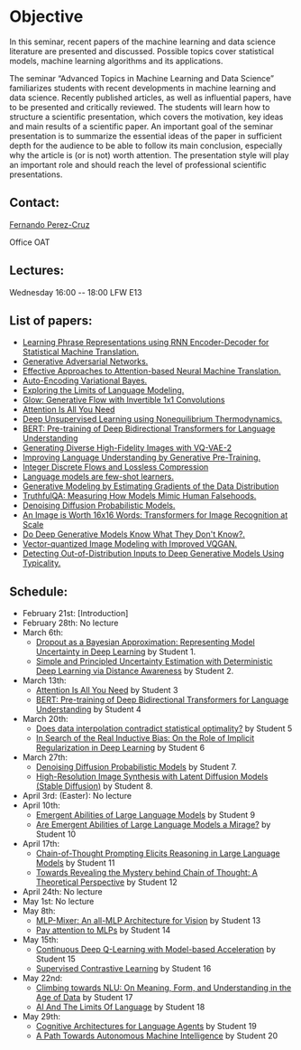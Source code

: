 # Objective

In this seminar, recent papers of the machine learning and data science literature are presented and discussed. Possible topics cover statistical models, machine learning algorithms and its applications.

The seminar “Advanced Topics in Machine Learning and Data Science” familiarizes students with recent developments in machine learning and data science. Recently published articles, as well as influential papers, have to be presented and critically reviewed. The students will learn how to structure a scientific presentation, which covers the motivation, key ideas and main results of a scientific paper. An important goal of the seminar presentation is to summarize the essential ideas of the paper in sufficient depth for the audience to be able to follow its main conclusion, especially why the article is (or is not) worth attention. The presentation style will play an important role and should reach the level of professional scientific presentations.

## Contact:

[Fernando Perez-Cruz](mailto:fernando.perezcruz@sdsc.ethz.ch)

Office OAT

## Lectures:

Wednesday 16:00 -- 18:00     LFW  E13

## List of papers:

*   [Learning Phrase Representations using RNN Encoder-Decoder for Statistical Machine Translation.](https://arxiv.org/abs/1406.1078)
*   [Generative Adversarial Networks.](https://arxiv.org/abs/1406.2661)
*   [Effective Approaches to Attention-based Neural Machine Translation.](https://arxiv.org/abs/1508.04025)
*   [Auto-Encoding Variational Bayes.](https://arxiv.org/abs/1312.6114)
*   [Exploring the Limits of Language Modeling.](https://arxiv.org/abs/1602.02410)
*   [Glow: Generative Flow with Invertible 1x1 Convolutions](https://arxiv.org/abs/1807.03039)
*   [Attention Is All You Need](https://arxiv.org/abs/1706.03762)
*   [Deep Unsupervised Learning using Nonequilibrium Thermodynamics.](https://arxiv.org/abs/1503.03585)
*   [BERT: Pre-training of Deep Bidirectional Transformers for Language Understanding](https://arxiv.org/abs/1810.04805)
*   [Generating Diverse High-Fidelity Images with VQ-VAE-2](https://arxiv.org/abs/1906.00446)
*   [Improving Language Understanding by Generative Pre-Training.](https://s3-us-west-2.amazonaws.com/openai-assets/research-covers/language-unsupervised/language_understanding_paper.pdf)
*   [Integer Discrete Flows and Lossless Compression](https://arxiv.org/abs/1905.07376)
*   [Language models are few-shot learners.](https://arxiv.org/abs/2005.14165)
*   [Generative Modeling by Estimating Gradients of the Data Distribution](https://arxiv.org/abs/1907.05600)
*   [TruthfulQA: Measuring How Models Mimic Human Falsehoods.](https://aclanthology.org/2022.acl-long.229/)
*   [Denoising Diffusion Probabilistic Models.](https://arxiv.org/abs/2006.11239)
*   [An Image is Worth 16x16 Words: Transformers for Image Recognition at Scale](https://arxiv.org/abs/2010.11929)
*   [Do Deep Generative Models Know What They Don't Know?.](https://arxiv.org/abs/1810.09136)
*   [Vector-quantized Image Modeling with Improved VQGAN.](https://arxiv.org/abs/2110.04627)
*   [Detecting Out-of-Distribution Inputs to Deep Generative Models Using Typicality.](https://arxiv.org/abs/1906.02994)

## Schedule:

- February 21st: [Introduction]
- February 28th: No lecture
- March 6th: 
  - [Dropout as a Bayesian Approximation: Representing Model Uncertainty in Deep Learning](http://proceedings.mlr.press/v48/gal16.pdf) by Student 1.
  - [Simple and Principled Uncertainty Estimation with Deterministic Deep Learning via Distance Awareness](https://arxiv.org/abs/2006.10108) by Student 2.
- March 13th:
  - [Attention Is All You Need]( https://arxiv.org/abs/1706.03762) by Student 3
  - [BERT: Pre-training of Deep Bidirectional Transformers for Language Understanding](https://arxiv.org/abs/1810.04805) by Student 4
- March 20th:
  - [Does data interpolation contradict statistical optimality?](https://proceedings.mlr.press/v89/belkin19a.html) by Student 5
  -  [In Search of the Real Inductive Bias: On the Role of Implicit Regularization in Deep Learning](https://arxiv.org/pdf/1412.6614.pdf ) by Student 6
- March 27th: 
  - [Denoising Diffusion Probabilistic Models]( https://arxiv.org/abs/2006.11239) by Student 7.
  - [High-Resolution Image Synthesis with Latent Diffusion Models (Stable Diffusion)](https://arxiv.org/abs/2112.10752) by Student 8.
- April 3rd: (Easter): No lecture
- April 10th:
  - [Emergent Abilities of Large Language Models](https://arxiv.org/abs/2206.07682) by Student 9
  - [Are Emergent Abilities of Large Language Models a Mirage?](https://arxiv.org/abs/2304.15004) by Student 10
- April 17th:
  -  [Chain-of-Thought Prompting Elicits Reasoning in Large Language Models](https://arxiv.org/abs/2201.11903) by Student 11
  -  [Towards Revealing the Mystery behind Chain of Thought: A Theoretical Perspective](https://arxiv.org/pdf/2305.15408.pdf) by Student 12
- April 24th: No lecture
- May 1st: No lecture 
- May 8th:
  -  [MLP-Mixer: An all-MLP Architecture for Vision](https://arxiv.org/abs/2105.01601) by Student 13
  -  [Pay attention to MLPs](https://arxiv.org/pdf/2105.08050.pdf) by Student 14
- May 15th:
  -  [Continuous Deep Q-Learning with Model-based Acceleration](https://proceedings.mlr.press/v48/gu16.html) by Student 15
  -  [Supervised Contrastive Learning](https://proceedings.neurips.cc/paper/2020/hash/d89a66c7c80a29b1bdbab0f2a1a94af8-Abstract.html) by Student 16
- May 22nd:
  -  [Climbing towards NLU: On Meaning, Form, and Understanding in the Age of Data](https://aclanthology.org/2020.acl-main.463.pdf) by Student 17
  -  [AI And The Limits Of Language](https://www.noemamag.com/ai-and-the-limits-of-language/) by Student 18
- May 29th:
  -  [Cognitive Architectures for Language Agents](https://arxiv.org/pdf/2309.02427.pdf) by Student 19
  -  [A Path Towards Autonomous Machine Intelligence](https://openreview.net/pdf?id=BZ5a1r-kVsf ) by Student 20

